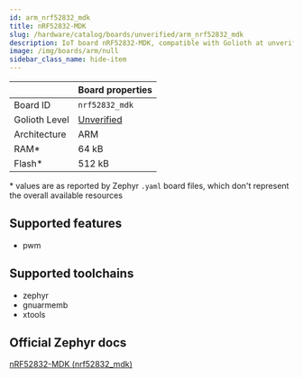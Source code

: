 ```yaml
---
id: arm_nrf52832_mdk
title: nRF52832-MDK
slug: /hardware/catalog/boards/unverified/arm_nrf52832_mdk
description: IoT board nRF52832-MDK, compatible with Golioth at unverified level.
image: /img/boards/arm/null
sidebar_class_name: hide-item
---
```


[//]: # (This is an auto-generated file, do not edit! Changes to it will be lost upon re-generation)



|                | Board properties     |
| -------------  | -------------------- |
| Board ID       | `nrf52832_mdk` |
| Golioth Level  | [Unverified](/hardware#unverified-boards) |
| Architecture   | ARM |
| RAM*           | 64 kB |
| Flash*         | 512 kB |

\* values are as reported by Zephyr `.yaml` board files, which don't represent the overall available resources



## Supported features

* pwm

## Supported toolchains

* zephyr
* gnuarmemb
* xtools

## Official Zephyr docs

[nRF52832-MDK (nrf52832_mdk)](https://docs.zephyrproject.org/latest/boards/arm/nrf52832_mdk/doc/index.html)
